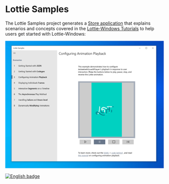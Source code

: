 ﻿# Lottie Samples
The Lottie Samples project generates a [Store application](https://aka.ms/lottiesamples) that explains scenarios and concepts covered in the [Lottie-Windows Tutorials](https://docs.microsoft.com/en-us/windows/communitytoolkit/animations/lottie#tutorials) to help users get started with Lottie-Windows:

![LottieSamples_Screenshot](../images/LottieSamples_Screenshot.png)

<a href='//www.microsoft.com/store/apps/9N3J5TG8FF7F?ocid=badge'><img src='https://assets.windowsphone.com/85864462-9c82-451e-9355-a3d5f874397a/English_get-it-from-MS_InvariantCulture_Default.png' alt='English badge' width='284px' height='104px'/></a>
